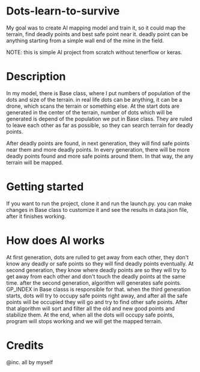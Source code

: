 # Dots-learn-to-survive
My goal was to create AI mapping model and train it, so it could map the terrain, find deadly points and best safe point near it.
deadly point can be anything starting from a simple wall end of the mine in the field.

NOTE: this is simple AI project from scratch without tenerflow or keras.

# Description
In my model, there is Base class, where I put numbers of population of the dots and size of the terrain. in real life dots can be anything, it can be a drone,
which scans the terrain or something else. 
At the start dots are generated in the center of the terrain, number of dots which will be generated is depend of
the population we put in Base class. They are ruled to leave each other as far as possible, so they can search terrain for deadly points.

After deadly points are found, in next generation, they will find safe points near them and more deadly points. In every generation, there will be more deadly
points found and more safe points around them. In that way, the any terrain will be mapped.

# Getting started
If you want to run the project, clone it and run the launch.py. you can make changes in Base class to customize it and see the results in data.json file,
after it finishes working.

# How does AI works

At first generation, dots are rulled to get away from each other, they don't know any deadly or safe points so they will find deadly points eventually.
At second generation, they know where deadly points are so they will try to get away from each other and don't touch the deadly points at the same time.
after the second generation, algorithm will generates safe points. GP_INDEX in Base classs is responsible for that.
when the third generation starts, dots will try to occupy safe points right away, and after all the safe points will be occupied they will go and try to
find other safe points. After that algorithm will sort and filter all the old and new good points and stabilize them.
At the end, when all the dots will occupy safe points, program will stops working and we will get the mapped terrain.

# Credits
@inc. all by myself
